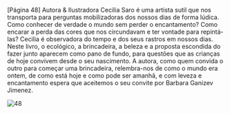 [Página 48]
Autora & Ilustradora
Cecilia Saro é uma artista sutil que nos transporta para
perguntas mobilizadoras dos nossos dias de forma lúdica.
Como conhecer de verdade o mundo sem perder o
encantamento? Como encarar a perda das cores que nos
circundavam e ter vontade para repintá-las?
Cecilia é observadora do tempo e dos seus rastros em nossos
dias. Neste livro, o ecológico, a brincadeira, a beleza e a
proposta escondida do fazer junto aparecem como pano de
fundo, para questões que as crianças de hoje convivem desde
o seu nascimento. A autora, como quem convida o outro para
começar uma brincadeira, relembra-nos de como o mundo
era ontem, de como está hoje e como pode ser amanhã, e com
leveza e encantamento espera que aceitemos o seu convite
por Barbara Ganizev Jimenez.

![48](./img/page_48-01.jpg)
